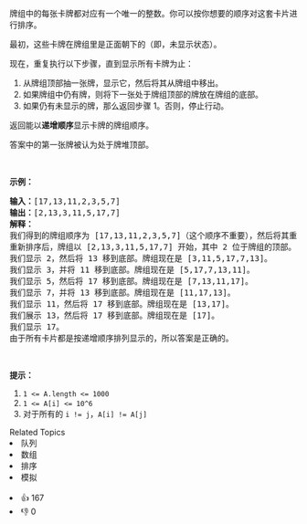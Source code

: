 <p>牌组中的每张卡牌都对应有一个唯一的整数。你可以按你想要的顺序对这套卡片进行排序。</p>

<p>最初，这些卡牌在牌组里是正面朝下的（即，未显示状态）。</p>

<p>现在，重复执行以下步骤，直到显示所有卡牌为止：</p>

<ol>
	<li>从牌组顶部抽一张牌，显示它，然后将其从牌组中移出。</li>
	<li>如果牌组中仍有牌，则将下一张处于牌组顶部的牌放在牌组的底部。</li>
	<li>如果仍有未显示的牌，那么返回步骤 1。否则，停止行动。</li>
</ol>

<p>返回能以<strong>递增顺序</strong>显示卡牌的牌组顺序。</p>

<p>答案中的第一张牌被认为处于牌堆顶部。</p>

<p>&nbsp;</p>

<p><strong>示例：</strong></p>

<pre><strong>输入：</strong>[17,13,11,2,3,5,7]
<strong>输出：</strong>[2,13,3,11,5,17,7]
<strong>解释：
</strong>我们得到的牌组顺序为 [17,13,11,2,3,5,7]（这个顺序不重要），然后将其重新排序。
重新排序后，牌组以 [2,13,3,11,5,17,7] 开始，其中 2 位于牌组的顶部。
我们显示 2，然后将 13 移到底部。牌组现在是 [3,11,5,17,7,13]。
我们显示 3，并将 11 移到底部。牌组现在是 [5,17,7,13,11]。
我们显示 5，然后将 17 移到底部。牌组现在是 [7,13,11,17]。
我们显示 7，并将 13 移到底部。牌组现在是 [11,17,13]。
我们显示 11，然后将 17 移到底部。牌组现在是 [13,17]。
我们展示 13，然后将 17 移到底部。牌组现在是 [17]。
我们显示 17。
由于所有卡片都是按递增顺序排列显示的，所以答案是正确的。
</pre>

<p>&nbsp;</p>

<p><strong>提示：</strong></p>

<ol>
	<li><code>1 &lt;= A.length &lt;= 1000</code></li>
	<li><code>1 &lt;= A[i] &lt;= 10^6</code></li>
	<li>对于所有的&nbsp;<code>i != j</code>，<code>A[i] != A[j]</code></li>
</ol>
<div><div>Related Topics</div><div><li>队列</li><li>数组</li><li>排序</li><li>模拟</li></div></div><br><div><li>👍 167</li><li>👎 0</li></div>